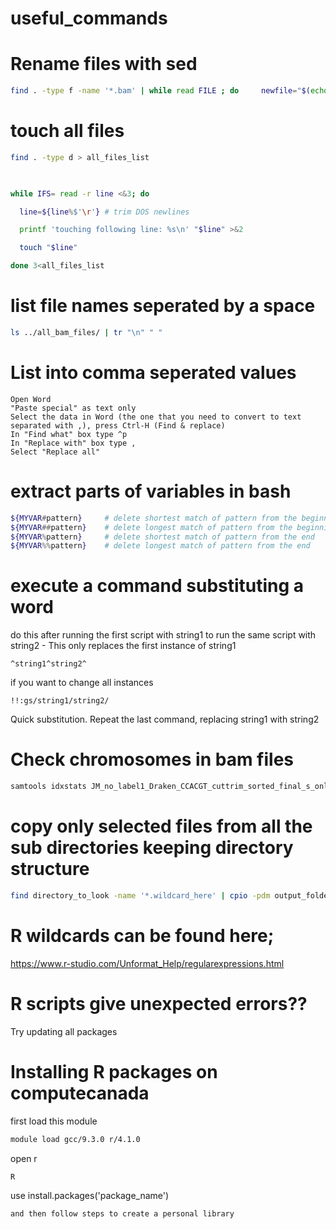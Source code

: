 # useful_commands
# Rename files with sed
```bash
find . -type f -name '*.bam' | while read FILE ; do     newfile="$(echo ${FILE} |sed -e 's/xxx/yyy/g')" ;     mv "${FILE}" "${newfile}" ; done
```

# touch all files
```bash
find . -type d > all_files_list

 

while IFS= read -r line <&3; do

  line=${line%$'\r'} # trim DOS newlines

  printf 'touching following line: %s\n' "$line" >&2

  touch "$line"

done 3<all_files_list
```
# list file names seperated by a space
```bash
ls ../all_bam_files/ | tr "\n" " "
```
# List into comma seperated values
```text
Open Word
"Paste special" as text only
Select the data in Word (the one that you need to convert to text separated with ,), press Ctrl-H (Find & replace)
In "Find what" box type ^p
In "Replace with" box type ,
Select "Replace all"
```

# extract parts of variables in bash
```bash
${MYVAR#pattern}     # delete shortest match of pattern from the beginning
${MYVAR##pattern}    # delete longest match of pattern from the beginning
${MYVAR%pattern}     # delete shortest match of pattern from the end
${MYVAR%%pattern}    # delete longest match of pattern from the end
```
# execute a command substituting a word

do this after running the first script with string1 to run the same script with string2 - This only replaces the first instance of string1
```
^string1^string2^
```
if you want to change all instances
```
!!:gs/string1/string2/
```
Quick substitution. Repeat the last command, replacing string1 with string2
# Check chromosomes in bam files
```bash
samtools idxstats JM_no_label1_Draken_CCACGT_cuttrim_sorted_final_s_only.bam | grep 'chr'
```
# copy only selected files from all the sub directories keeping directory structure
```bash
find directory_to_look -name '*.wildcard_here' | cpio -pdm output_folder_here
```
# R wildcards can be found here;
https://www.r-studio.com/Unformat_Help/regularexpressions.html

# R scripts give unexpected errors??
 Try updating all packages
 
# Installing R packages on computecanada

first load this module
```bash
module load gcc/9.3.0 r/4.1.0
```
open r
```
R
```
use install.packages('package_name')
```
and then follow steps to create a personal library
